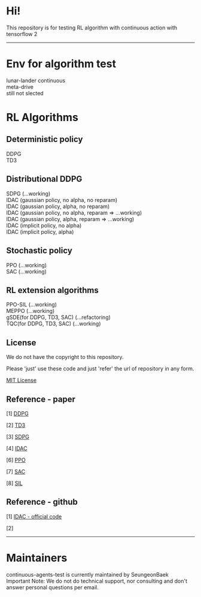 # Hi!
This repository is for testing RL algorithm with continuous action with tensorflow 2

------------
# Env for algorithm test
lunar-lander continuous  
meta-drive  
still not slected  

# RL Algorithms
## Deterministic policy
DDPG  
TD3  

## Distributional DDPG
SDPG  (...working)  
IDAC (gaussian policy, no alpha, no reparam)  
IDAC (gaussian policy, alpha, no reparam)  
IDAC (gaussian policy, no alpha, reparam => ...working)  
IDAC (gaussian policy, alpha, reparam => ...working)  
IDAC (implicit policy, no alpha)  
IDAC (implicit policy, alpha)  

## Stochastic policy
PPO (...working)  
SAC (...working)  

## RL extension algorithms
PPO-SIL (...working)   
MEPPO (...working)   
gSDE(for DDPG, TD3, SAC) (...refactoring)   
TQC(for DDPG, TD3, SAC) (...working)   

## License

We do not have the copyright to this repository.

Please 'just' use these code and just 'refer' the url of repository in any form.

[MIT License](./LICENSE)

## Reference - paper

[1] [DDPG](https://arxiv.org/pdf/1509.02971.pdf)

[2] [TD3](https://arxiv.org/pdf/1802.09477.pdf)

[3] [SDPG](https://arxiv.org/pdf/2001.02652.pdf)

[4] [IDAC](https://arxiv.org/pdf/2007.06159v2.pdf)

[6] [PPO](https://arxiv.org/abs/1707.06347)

[7] [SAC](https://arxiv.org/abs/1801.01290)

[8] [SIL]()

## Reference - github

[1] [IDAC - official code](https://github.com/zhougroup/IDAC)

[2] []()

------------
# Maintainers
continuous-agents-test is currently maintained by SeungeonBaek  
Important Note: We do not do technical support, nor consulting and don't answer personal questions per email.  

